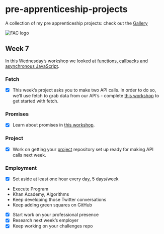 # pre-apprenticeship-projects

A collection of my pre apprenticeship projects:
check out the [Gallery](https://danilo-cupido.github.io/pre-apprenticeship-projects/)

![FAC logo](https://camo.githubusercontent.com/5fa5f3810c2b748dbffa1e2271d3e86fe328fb9603785ac86e706c1316c11cc4/68747470733a2f2f7062732e7477696d672e636f6d2f70726f66696c655f62616e6e6572732f3937313834363531362f313534343230353832332f3135303078353030)

## Week 7

In this Wednesday’s workshop we looked at [functions, callbacks and asynchronous JavaScript](https://learn.foundersandcoders.com/workshops/functions-callbacks-async/).

### Fetch

- [x] This week’s project asks you to make two API calls. In order to do so, we’ll use fetch to grab data from our API’s - complete [this workshop](https://learn.foundersandcoders.com/workshops/learn-fetch/) to get started with fetch.

### Promises

- [x] Learn about promises in [this workshop](https://learn.foundersandcoders.com/workshops/promise-practice/).

### Project

- [x] Work on getting your [project](https://learn.foundersandcoders.com/course/syllabus/pre-app-7/project/) repository set up ready for making API calls next week.

### Employment

- [x] Set aside at least one hour every day, 5 days/week

* Execute Program
* Khan Academy, Algorithms
* Keep developing those Twitter conversations
* Keep adding green squares on GitHub

- [x] Start work on your professional presence
- [x] Research next week’s employer
- [x] Keep working on your challenges repo
